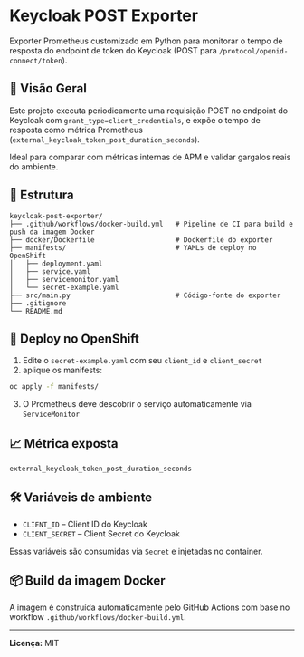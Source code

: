 # Keycloak POST Exporter

Exporter Prometheus customizado em Python para monitorar o tempo de resposta do endpoint de token do Keycloak (POST para `/protocol/openid-connect/token`).

## 📌 Visão Geral
Este projeto executa periodicamente uma requisição POST no endpoint do Keycloak com `grant_type=client_credentials`, e expõe o tempo de resposta como métrica Prometheus (`external_keycloak_token_post_duration_seconds`).

Ideal para comparar com métricas internas de APM e validar gargalos reais do ambiente.

## 🧱 Estrutura
```
keycloak-post-exporter/
├── .github/workflows/docker-build.yml   # Pipeline de CI para build e push da imagem Docker
├── docker/Dockerfile                    # Dockerfile do exporter
├── manifests/                           # YAMLs de deploy no OpenShift
│   ├── deployment.yaml
│   ├── service.yaml
│   ├── servicemonitor.yaml
│   └── secret-example.yaml
├── src/main.py                          # Código-fonte do exporter
├── .gitignore
└── README.md
```

## 🚀 Deploy no OpenShift
1. Edite o `secret-example.yaml` com seu `client_id` e `client_secret`
2. aplique os manifests:
```bash
oc apply -f manifests/
```
3. O Prometheus deve descobrir o serviço automaticamente via `ServiceMonitor`

## 📈 Métrica exposta
```promql
external_keycloak_token_post_duration_seconds
```

## 🛠 Variáveis de ambiente
- `CLIENT_ID` – Client ID do Keycloak
- `CLIENT_SECRET` – Client Secret do Keycloak

Essas variáveis são consumidas via `Secret` e injetadas no container.

## 📦 Build da imagem Docker
A imagem é construída automaticamente pelo GitHub Actions com base no workflow `.github/workflows/docker-build.yml`.

---

**Licença:** MIT
